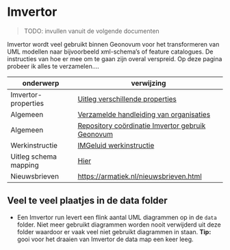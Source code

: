 # Imvertor

>
> TODO: invullen vanuit de volgende documenten
>

Imvertor wordt veel gebruikt binnen Geonovum voor het transformeren van UML modellen naar bijvoorbeeld xml-schema’s of feature catalogues. De instructies van hoe er mee om te gaan zijn overal verspreid.  Op deze pagina probeer ik alles te verzamelen….

| onderwerp             | verwijzing                                                                                                                    |
| --------------------- | ----------------------------------------------------------------------------------------------------------------------------- |
| Imvertor-properties   | [Uitleg verschillende properties](https://imvertor.armatiek.nl/imvertor-executor/dashboard/wiki?key=info-IMVERTORCONFIG-PROP) |
| Algemeen              | [Verzamelde handleiding van organisaties](https://vng-realisatie.github.io/Model-Driven-Design-Documentatie/)                 |
| Algemeen              | [Repository coördinatie Imvertor gebruik Geonovum](https://github.com/Geonovum/imvertor)                                      |
| Werkinstructie        | [IMGeluid werkinstructie](https://geonovum.atlassian.net/l/cp/Fi0U9bCk)                                                       |
| Uitleg schema mapping | [Hier](https://imvertor.armatiek.nl/imvertor-executor/dashboard/wiki?key=info-IMVERTORCONCEPTUALSCHEMAS)                      |
| Nieuwsbrieven         | <https://armatiek.nl/nieuwsbrieven.html> |

## Veel te veel plaatjes in de data folder


- Een Imvertor run levert een flink aantal UML diagrammen op in de `data` folder. Niet meer gebruikt diagrammen worden nooit verwijderd uit deze folder waardoor er vaak veel niet gebruikt diagrammen in staan. **Tip:** gooi voor het draaien van Imvertor de data map een keer leeg.
